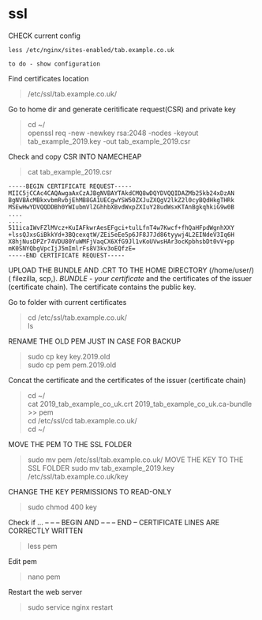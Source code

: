 # ssl


CHECK current config
```console
less /etc/nginx/sites-enabled/tab.example.co.uk
```

```to do - show configuration```

Find certificates location
>/etc/ssl/tab.example.co.uk/

Go to home dir and generate ceritificate request(CSR) and private key
>cd ~/  
>openssl req -new -newkey rsa:2048 -nodes -keyout tab_example_2019.key -out tab_example_2019.csr

Check and copy CSR INTO NAMECHEAP
>cat tab_example_2019.csr
```
-----BEGIN CERTIFICATE REQUEST-----
MIIC5jCCAc4CAQAwgaAxCzAJBgNVBAYTAkdCMQ8wDQYDVQQIDAZMb25kb24xDzAN
BgNVBAcMBkxvbmRvbjEhMB8GA1UECgwYSW50ZXJuZXQgV2lkZ2l0cyBQdHkgTHRk
MSEwHwYDVQQDDBh0YWIubmVlZGhhbXBvdWxpZXIuY28udWsxKTAnBgkqhkiG9w0B
....
....
511icaIWvFZlMVcz+KuIAFkwrAesEFgci+tulLfnT4w7Kwcf+fhQaHFpdWgnhXXY
+lssQJxsGiBkkYd+3BQcexqtW/ZEi5eEe5p6JF8J7Jd86tyywj4L2EINdeV3Iq6H
X8hjNusDPZr74VDU80YuWMFjVaqCX6XfG9Jl1vKoUVwsHAr3ocKpbhsbDt0vV+pp
mK0SNYQbgVpcIjJ5mImlrFs8V3kv3oEQfzE=
-----END CERTIFICATE REQUEST-----
```

UPLOAD THE BUNDLE AND .CRT TO THE HOME DIRECTORY (/home/user/) ( filezilla, scp,).
*BUNDLE - your certificate* and the certificates of the issuer (certificate chain). The certificate contains the public key.

Go to folder with current certificates
>cd /etc/ssl/tab.example.co.uk/  
>ls

RENAME THE OLD PEM JUST IN CASE FOR BACKUP
>sudo cp key key.2019.old   
>sudo cp pem pem.2019.old  

Concat the certificate and the certificates of the issuer (certificate chain) 
> cd ~/  
> cat 2019_tab_example_co_uk.crt 2019_tab_example_co_uk.ca-bundle >> pem  
> cd /etc/ssl/cd tab.example.co.uk/  
> cd ~/  

MOVE THE PEM TO THE SSL FOLDER
>sudo mv pem /etc/ssl/tab.example.co.uk/
MOVE THE KEY TO THE SSL FOLDER
>sudo mv tab_example_2019.key /etc/ssl/tab.example.co.uk/key 

CHANGE THE KEY PERMISSIONS TO READ-ONLY
>sudo chmod 400 key

Check if ... – – – BEGIN AND – – – END – CERTIFICATE LINES ARE CORRECTLY WRITTEN
>less pem

Edit pem
>nano pem  

Restart the web server
>sudo service nginx restart
